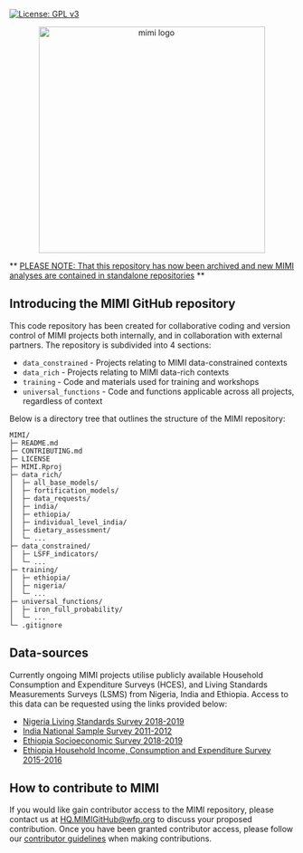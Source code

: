 [![License: GPL v3](https://img.shields.io/badge/License-GPLv3-blue.svg)](https://www.gnu.org/licenses/gpl-3.0)
<p align="center">
<img width=400 alt="mimi logo" src="https://github.com/kmtang/MIMI/assets/90572354/ca7e5489-a584-4721-b583-26e31e1789b0">
</p>

** <ins>PLEASE NOTE: That this repository has now been archived and new MIMI analyses are contained in standalone repositories</ins> **

## Introducing the MIMI GitHub repository

This code repository has been created for collaborative coding and version control of MIMI projects both internally, and in collaboration with external partners. The repository is subdivided into 4 sections:

* `data_constrained` - Projects relating to MIMI data-constrained contexts<br>
* `data_rich` - Projects relating to MIMI data-rich contexts<br>
* `training` - Code and materials used for training and workshops<br>
* `universal_functions` - Code and functions applicable across all projects, regardless of context

Below is a directory tree that outlines the structure of the MIMI repository:
```
MIMI/
├─ README.md    
├─ CONTRIBUTING.md
├─ LICENSE
├─ MIMI.Rproj
├─ data_rich/                              
│  ├─ all_base_models/
│  ├─ fortification_models/
│  ├─ data_requests/
│  ├─ india/
│  ├─ ethiopia/
│  ├─ individual_level_india/
│  ├─ dietary_assessment/
│  └─ ...
├─ data_constrained/
│  ├─ LSFF_indicators/
│  └─ ...
├─ training/
│  ├─ ethiopia/
│  ├─ nigeria/
│  └─ ...
├─ universal_functions/
│  ├─ iron_full_probability/
│  └─ ...                                
└─ .gitignore
```

## Data-sources

Currently ongoing MIMI projects utilise publicly available Household Consumption and Expenditure Surveys (HCES), and Living Standards Measurements Surveys (LSMS) from Nigeria, India and Ethiopia. Access to this data can be requested using the links provided below: <br>
* [Nigeria Living Standards Survey 2018-2019](https://microdata.worldbank.org/index.php/catalog/3827/get-microdata) <br>
* [India National Sample Survey 2011-2012](http://www.icssrdataservice.in/datarepository/index.php/catalog/135/related_materials) <br>
* [Ethiopia Socioeconomic Survey 2018-2019](https://microdata.worldbank.org/index.php/catalog/3823/get-microdata) <br>
* [Ethiopia Household Income, Consumption and Expenditure Survey 2015-2016](http://www.csa.gov.et/data-access-polices)

## How to contribute to MIMI

If you would like gain contributor access to the MIMI repository, please contact us at [HQ.MIMIGitHub@wfp.org](HQ.MIMIGitHub@wfp.org) to discuss your proposed contribution. Once you have been granted contributor access, please follow our [contributor guidelines](https://github.com/kmtang/MIMI/blob/main/CONTRIBUTING.md) when making contributions.




